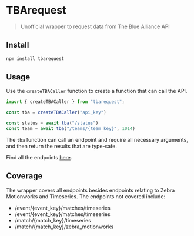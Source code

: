 # TBArequest

> Unofficial wrapper to request data from The Blue Alliance API

## Install
```bash
npm install tbarequest
```

## Usage
Use the `createTBACaller` function to create a function that can call the API.

```ts
import { createTBACaller } from "tbarequest";

const tba = createTBACaller("api_key")

const status = await tba("/status")
const team = await tba("/teams/{team_key}", 1014)
```

The `tba` function can call an endpoint and require all necessary arguments, and then return the results that are type-safe.

Find all the endpoints [here](https://www.thebluealliance.com/apidocs/v3).

## Coverage
The wrapper covers all endpoints besides endpoints relating to Zebra Motionworks and Timeseries.
The endpoints not covered include:
* /event/{event_key}/matches/timeseries
* /event/{event_key}/matches/timeseries
* /match/{match_key}/timeseries
* /match/{match_key}/zebra_motionworks
